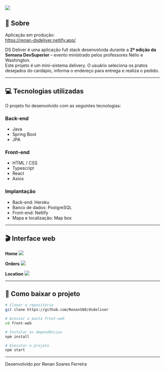 <h1>
    <img src="https://ik.imagekit.io/zqxyh6u3ylz/dsdelivery_eDkh3hGjtF.png">
</h1>

## 📃 Sobre
Aplicação em produção: <br>
https://renan-dsdeliver.netlify.app/    <br>

DS Deliver é uma aplicação full stack desenvolvida durante a <strong>2ª edição da Semana DevSuperior </strong> – evento ministrado pelos professores Nélio e Washington. <br>
Este projeto é um mini-sistema delivery. O usuário seleciona os pratos desejados do cardápio, informa o endereço para entrega e realiza o pedido.

---

## 💻 Tecnologias utilizadas
O projeto foi desenvolvido com as seguintes tecnologias: <br>
<h3>Back-end</h3>

<ul>
    <li>Java</li>
    <li>Spring Boot</li>
    <li>JPA</li>
</ul>

<h3>Front-end</h3>

<ul>
    <li>HTML / CSS</li>
    <li>Typescript</li>
    <li>React</li>
    <li>Axios</li>
</ul>

<h3>Implantação</h3>

<ul>
    <li>Back-end: Heroku</li>
    <li>Banco de dados: PostgreSQL</li>
    <li>Front-end: Netlify</li>
    <li>Mapa e localização: Map box</li>
</ul>

---

## 🎬 Interface web
<strong>Home</strong>
<img src="https://ik.imagekit.io/zqxyh6u3ylz/interface_web1_nbu8L_alS.jpg">

<strong>Orders</strong>
<img src="https://ik.imagekit.io/zqxyh6u3ylz/interface_web2_jrm-w7w2uI.jpg">

<strong>Location</strong>
<img src="https://ik.imagekit.io/zqxyh6u3ylz/interface_web3_UgVS7tenSJ.jpg">

---

## 📁 Como baixar o projeto
```bash
# Clonar o repositório
git clone https://github.com/RenanS80/dsdeliver

# Acessar a pasta front-web
cd front-web

# Instalar as dependências
npm install

# Executar o projeto
npm start
```
---
Desenvolvido por Renan Soares Ferreira


